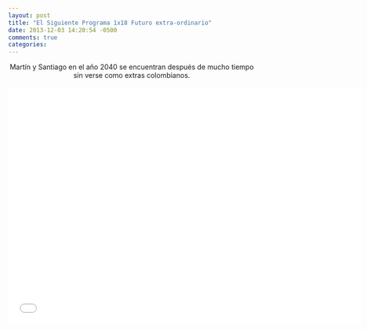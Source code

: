 ```yaml
---
layout: post
title: "El Siguiente Programa 1x18 Futuro extra-ordinario"
date: 2013-12-03 14:20:54 -0500
comments: true
categories: 
---
```

<div align="center">
Martín y Santiago en el año 2040 se encuentran después de mucho tiempo sin verse como extras colombianos.
<br></br>
<iframe width="720" height="480" src="//www.youtube.com/embed/W__9wJD9df4" frameborder="0" allowfullscreen></iframe>
</div>
